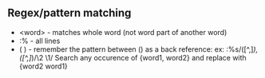 Regex/pattern matching
------------------------

- \<word\> - matches whole word (not word part of another word)
- :% - all lines
- \( \) - remember the pattern between () as a back reference:
  ex: :%s/\([^,]*\), \([^,]*\)/\2 \1/
     Search any occurence of {word1, word2} and replace with {word2 word1}
